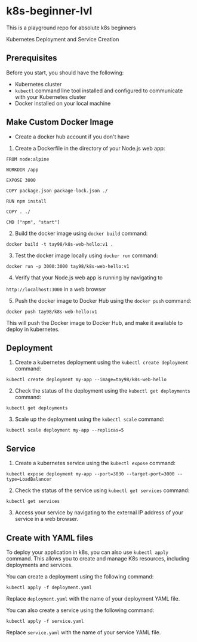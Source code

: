 # k8s-beginner-lvl
This is a playground repo for absolute k8s beginners

Kubernetes Deployment and Service Creation

## Prerequisites

Before you start, you should have the following:

- Kubernetes cluster
- `kubectl` command line tool installed and configured to communicate with your Kubernetes cluster
- Docker installed on your local machine

## Make Custom Docker Image

- Create a docker hub account if you don't have
  

1. Create a Dockerfile in the directory of your Node.js web app:
  

```
FROM node:alpine

WORKDIR /app

EXPOSE 3000

COPY package.json package-lock.json ./

RUN npm install

COPY . ./

CMD ["npm", "start"]
```

2. Build the docker image using `docker build` command:
  

```
docker build -t tay98/k8s-web-hello:v1 .
```

3. Test the docker image locally using `docker run` command:
  

```
docker run -p 3000:3000 tay98/k8s-web-hello:v1
```

4. Verify that your Node.js web app is running by navigating to
  

`http://localhost:3000` in a web browser

5. Push the docker image to Docker Hub using the `docker push` command:
  

```
docker push tay98/k8s-web-hello:v1
```

This will push the Docker image to Docker Hub, and make it available to deploy in kubernetes.

## Deployment

1. Create a kubernetes deployment using the `kubectl create deployment` command:
  
  ```
  kubectl create deployment my-app --image=tay98/k8s-web-hello
  ```
  
2. Check the status of the deployment using the `kubectl get deployments` command:
  

```
kubectl get deployments
```

3. Scale up the deployment using the `kubectl scale` command:
  

```
kubectl scale deployment my-app --replicas=5
```

## Service

1. Create a kubernetes service using the `kubectl expose` command:
  

```
kubectl expose deployment my-app --port=3030 --target-port=3000 --type=LoadBalancer
```

2. Check the status of the service using `kubectl get services` command:
  

```
kubectl get services
```

3. Access your service by navigating to the external IP address of your service in a web browser.
  

## Create with YAML files

To deploy your application in k8s, you can also use `kubectl apply` command. This allows you to create and manage K8s resources, including deployments and services.

You can create a deployment using the following command:

```
kubectl apply -f deployment.yaml
```

Replace `deployment.yaml` with the name of your deployment YAML file.

You can also create a service using the following command:

```
kubectl apply -f service.yaml
```

Replace `service.yaml` with the name of your service YAML file.

